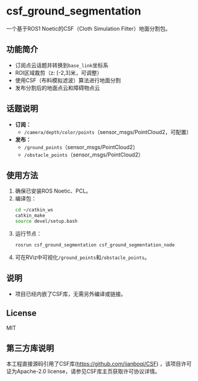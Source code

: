 # csf_ground_segmentation

一个基于ROS1 Noetic的CSF（Cloth Simulation Filter）地面分割包。

## 功能简介
- 订阅点云话题并转换到`base_link`坐标系
- ROI区域裁剪（z: [-2,3]米，可调整）
- 使用CSF（布料模拟滤波）算法进行地面分割
- 发布分割后的地面点云和障碍物点云

## 话题说明
- **订阅：**
  - `/camera/depth/color/points`（sensor_msgs/PointCloud2，可配置）
- **发布：**
  - `/ground_points`（sensor_msgs/PointCloud2）
  - `/obstacle_points`（sensor_msgs/PointCloud2）

## 使用方法
1. 确保已安装ROS Noetic、PCL。
2. 编译包：
   ```bash
   cd ~/catkin_ws
   catkin_make
   source devel/setup.bash
   ```
3. 运行节点：
   ```bash
   rosrun csf_ground_segmentation csf_ground_segmentation_node
   ```
4. 可在RViz中可视化`/ground_points`和`/obstacle_points`。

## 说明
- 项目已经内嵌了CSF库，无需另外编译或链接。

## License
MIT

## 第三方库说明
本工程直接源码引用了CSF库(https://github.com/jianboqi/CSF) ，该项目许可证为Apache-2.0 license，请参见CSF库主页获取许可协议详情。